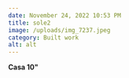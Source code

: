 ```yaml
---
date: November 24, 2022 10:53 PM
title: sole2
image: /uploads/img_7237.jpeg
category: Built work
alt: alt
---
```

**C﻿asa 10"**